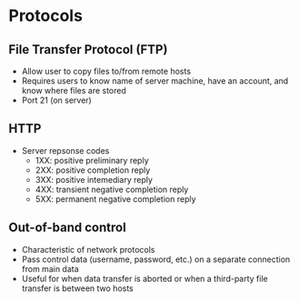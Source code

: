 # Protocols
## File Transfer Protocol (FTP)
* Allow user to copy files to/from remote hosts
* Requires users to know name of server machine, have an account, and know where files are stored
* Port 21 (on server)
## HTTP
* Server repsonse codes
	* 1XX: positive preliminary reply
	* 2XX: positive completion reply
	* 3XX: positive intemediary reply
	* 4XX: transient negative completion reply
	* 5XX: permanent negative completion reply
## Out-of-band control
* Characteristic of network protocols
* Pass control data (username, password, etc.) on a separate connection from main data
* Useful for when data transfer is aborted or when a third-party file transfer is between two hosts
